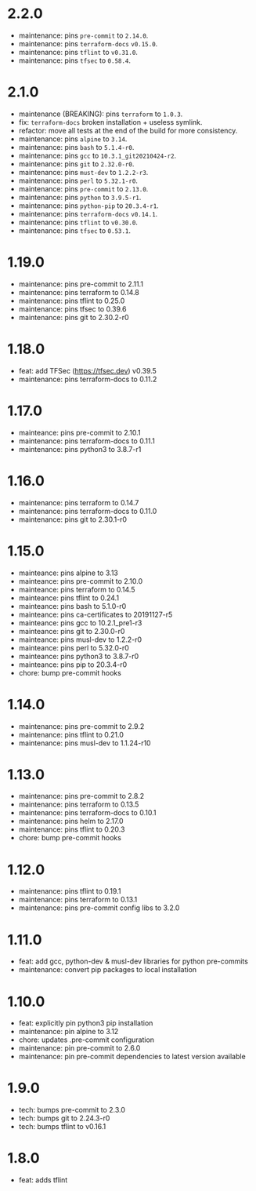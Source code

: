 2.2.0
======

- maintenance: pins `pre-commit` to `2.14.0`.
- maintenance: pins `terraform-docs` `v0.15.0`.
- maintenance: pins `tflint` to `v0.31.0`.
- maintenance: pins `tfsec` to `0.58.4`.

2.1.0
======

- maintenance (BREAKING): pins `terraform` to `1.0.3`.
- fix: `terraform-docs` broken installation + useless symlink.
- refactor: move all tests at the end of the build for more consistency.
- maintenance: pins `alpine` to `3.14`.
- maintenance: pins `bash` to `5.1.4-r0`.
- maintenance: pins `gcc` to `10.3.1_git20210424-r2`.
- maintenance: pins `git` to `2.32.0-r0`.
- maintenance: pins `must-dev` to `1.2.2-r3`.
- maintenance: pins `perl` to `5.32.1-r0`.
- maintenance: pins `pre-commit` to `2.13.0`.
- maintenance: pins `python` to `3.9.5-r1`.
- maintenance: pins `python-pip` to `20.3.4-r1`.
- maintenance: pins `terraform-docs` `v0.14.1`.
- maintenance: pins `tflint` to `v0.30.0`.
- maintenance: pins `tfsec` to `0.53.1`.

1.19.0
======

- maintenance: pins pre-commit to 2.11.1
- maintenance: pins terraform to 0.14.8
- maintenance: pins tflint to 0.25.0
- maintenance: pins tfsec to 0.39.6
- maintenance: pins git to 2.30.2-r0

1.18.0
======

- feat: add TFSec (<https://tfsec.dev>) v0.39.5
- maintenance: pins terraform-docs to 0.11.2

1.17.0
======

- mainteance: pins pre-commit to 2.10.1
- maintenance: pins terraform-docs to 0.11.1
- maintenance: pins python3 to 3.8.7-r1

1.16.0
======

- maintenance: pins terraform to 0.14.7
- maintenance: pins terraform-docs to 0.11.0
- maintenance: pins git to 2.30.1-r0

1.15.0
======

- mainteance: pins alpine to 3.13
- mainteance: pins pre-commit to 2.10.0
- mainteance: pins terraform to 0.14.5
- mainteance: pins tflint to 0.24.1
- mainteance: pins bash to 5.1.0-r0
- mainteance: pins ca-certificates to 20191127-r5
- mainteance: pins gcc to 10.2.1_pre1-r3
- mainteance: pins git to 2.30.0-r0
- mainteance: pins musl-dev to 1.2.2-r0
- mainteance: pins perl to 5.32.0-r0
- mainteance: pins python3 to 3.8.7-r0
- mainteance: pins pip to 20.3.4-r0
- chore: bump pre-commit hooks

1.14.0
======

- maintenance: pins pre-commit to 2.9.2
- maintenance: pins tflint to 0.21.0
- maintenance: pins musl-dev to 1.1.24-r10

1.13.0
======

- maintenance: pins pre-commit to 2.8.2
- maintenance: pins terraform to 0.13.5
- maintenance: pins terraform-docs to 0.10.1
- maintenance: pins helm to 2.17.0
- maintenance: pins tflint to 0.20.3
- chore: bump pre-commit hooks

1.12.0
======

- maintenance: pins tflint to 0.19.1
- maintenance: pins terraform to 0.13.1
- maintenance: pins pre-commit config libs to 3.2.0

1.11.0
======

- feat: add gcc, python-dev & musl-dev libraries for python pre-commits
- maintenance: convert pip packages to local installation

1.10.0
======

- feat: explicitly pin python3 pip installation
- maintenance: pin alpine to 3.12
- chore: updates .pre-commit configuration
- maintenance: pin pre-commit to 2.6.0
- maintenance: pin pre-commit dependencies to latest version available

1.9.0
======

- tech: bumps pre-commit to 2.3.0
- tech: bumps git to 2.24.3-r0
- tech: bumps tflint to v0.16.1

1.8.0
======

- feat: adds tflint
